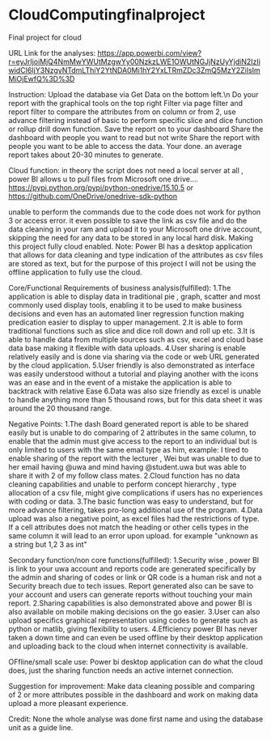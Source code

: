 # CloudComputingfinalproject
Final project for cloud

URL Link for the analyses:
https://app.powerbi.com/view?r=eyJrIjoiMjQ4NmMwYWUtMzgwYy00NzkzLWE1OWUtNGJjNzUyYjdiN2IzIiwidCI6IjY3NzgyNTdmLThiY2YtNDA0Mi1hY2YxLTRmZDc3ZmQ5MzY2ZiIsImMiOjEwfQ%3D%3D

Instruction:
Upload the database via Get Data on the bottom left.\n
Do your report with the graphical tools on the top right
Filter via page filter and report filter to compare the attributes from on column or from 2, use advance filtering instead of basic to perform specific slice and dice function or rollup drill down function.
Save the report on to your dashboard
Share the dashboard with people you want to read but not write
Share the report with people you want to be able to access the data.
Your done.
an average report takes about 20-30 minutes to generate.

Cloud function:
in theory the script does not need a local server at all , power BI allows u to pull files from Microsoft one drive....
https://pypi.python.org/pypi/python-onedrive/15.10.5 or https://github.com/OneDrive/onedrive-sdk-python

unable to perform the commands due to the code does not work for python 3 or access error.
it even possible to save the link as csv file and do the data cleaning in your ram and upload it to your Microsoft one drive account, skipping the need for any data to be stored in any local hard disk.
Making this project fully cloud enabled.
Note: Power BI has a desktop application that allows for data cleaning and type indication of the attributes as csv files are stored as text, but for the purpose of this project I will not be using the
offline application to fully use the cloud.

Core/Functional Requirements of business analysis(fulfilled):
1.The application is able to display data in traditional pie , graph, scatter and most commonly used display tools, enabling it to be used to make business decisions and even has an automated liner regression function making predication easier to display to upper management.
2.It is able to form traditional functions such as slice and dice roll down and roll up etc.
3.It is able to handle data from multiple sources such as csv, excel and cloud base data base making it flexible with data uploads.
4.User sharing is enable relatively easily and is done via sharing via the code or web URL generated by the cloud application.
5.User friendly is also demonstrated as interface was easily understood without a tutorial and playing another with the icons was an ease and in the event of a mistake the application is able to backtrack with relative Ease
6.Data was also size friendly as excel is unable to handle anything more than 5 thousand rows, but for this data sheet it was around the 20 thousand range.


Negative Points:
1.The dash Board generated report is able to be shared easily but is unable to do comparing of 2 attributes in the same column, to enable that the admin must give access to the report to an individual but is only limited to users with the same email type as him, example: I tired to enable sharing of the report with the lecturer , Wei but was unable to due to her email having @uwa and mind having @student.uwa but was able to share it with 2 of my follow class mates.
2.Cloud function has no data cleaning capabilities and unable to perform concept hierarchy , type allocation of a csv file, might give complications if users has no experiences with coding or data.
3.The basic function was easy to understand, but for more advance filtering, takes pro-long additional use of the program.
4.Data upload was also a negative point, as excel files had the restrictions of type. If a cell attributes does not match the heading or other cells types in the same column it will lead to an error upon upload.
for example "unknown as a string but 1,2 3 as int"

Secondary function/non core functions(fulfilled):
1.Security wise , power BI is link to your uwa account and reports code are generated specifically by the admin and sharing of codes or link or QR code is a human risk and not a Security breach due to tech issues.
Report generated also can be save to your account and users can generate reports without touching your main report.
2.Sharing capabilities is also demonstrated above and power BI is also available on mobile making decisions on the go easier.
3.User can also upload specifics graphical representation using codes to generate such as python or matlib, giving flexibility to users.
4.Efficiency power BI has never taken a down time and can even be used offline by their desktop application and uploading back to the cloud when internet connectivity is available.

OFfline/small scale use:
Power bi desktop application can do what the cloud does, just the sharing function needs an active internet connection.

Suggestion for improvement:
Make data cleaning possible and comparing of 2 or more attributes possible in the dashboard and work on making data upload a more pleasant experience.

Credit:
None the whole analyse was done first name and using the database unit as a guide line.
